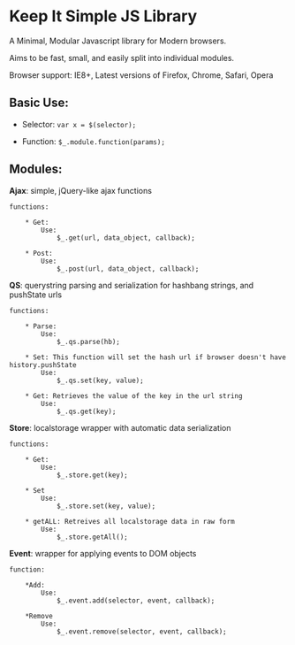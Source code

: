# Keep It Simple JS Library #

A Minimal, Modular Javascript library for Modern browsers.

Aims to be fast, small, and easily split into individual modules.

Browser support: IE8+, Latest versions of Firefox, Chrome, Safari, Opera

## Basic Use: ##

* Selector:	`var x = $(selector);`

* Function:	`$_.module.function(params);`

## Modules: ##

**Ajax**: simple, jQuery-like ajax functions

	functions:
		
		* Get: 
			Use:
			    $_.get(url, data_object, callback);
		
		* Post:
			Use:
			    $_.post(url, data_object, callback);
			
**QS**: querystring parsing and serialization for hashbang strings, and pushState urls
	
	functions:
		
		* Parse:
			Use:
			    $_.qs.parse(hb);
		
		* Set: This function will set the hash url if browser doesn't have history.pushState
			Use:
			    $_.qs.set(key, value);
		
		* Get: Retrieves the value of the key in the url string
			Use:
			    $_.qs.get(key);
			    
**Store**: localstorage wrapper with automatic data serialization

	functions:
	
		* Get:
			Use:
				$_.store.get(key);
		
		* Set
			Use:
				$_.store.set(key, value);
				
		* getALL: Retreives all localstorage data in raw form
			Use:
				$_.store.getAll();
				
				
**Event**: wrapper for applying events to DOM objects

	function: 
	
		*Add: 
			Use:
			    $_.event.add(selector, event, callback);
			    
		*Remove
			Use:
			    $_.event.remove(selector, event, callback);
			
			
				
	
	
	
